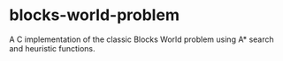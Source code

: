 # blocks-world-problem
A C implementation of the classic Blocks World problem using A* search and heuristic functions.

